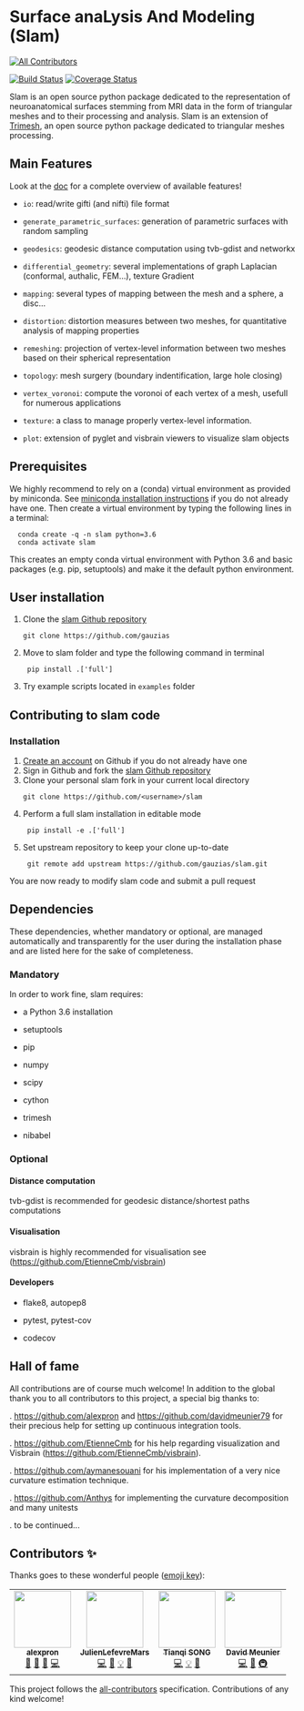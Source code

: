 # Surface anaLysis And Modeling (Slam)
<!-- ALL-CONTRIBUTORS-BADGE:START - Do not remove or modify this section -->
[![All Contributors](https://img.shields.io/badge/all_contributors-4-orange.svg?style=flat-square)](#contributors-)
<!-- ALL-CONTRIBUTORS-BADGE:END -->

[![Build Status](https://travis-ci.org/gauzias/slam.svg?branch=master)](https://travis-ci.org/gauzias/slam) 
[![Coverage Status](https://coveralls.io/repos/github/gauzias/slam/badge.svg?branch=master)](https://coveralls.io/github/gauzias/slam?branch=master)

Slam is an open source python package dedicated to the representation of neuroanatomical surfaces stemming from MRI data in the form of triangular meshes and to their processing and analysis.
Slam is an extension of [Trimesh](https://github.com/mikedh/trimesh), an open source python package dedicated to triangular meshes processing.


## Main Features


   Look at the [doc](https://gauzias.github.io/slam) for a complete overview of available features! 
   
+ ``io``: read/write gifti (and nifti) file format 

+ ``generate_parametric_surfaces``: generation of parametric surfaces with random sampling

+ ``geodesics``: geodesic distance computation using tvb-gdist and networkx

+ ``differential_geometry``: several implementations of graph Laplacian (conformal, authalic, FEM...), texture Gradient

+ ``mapping``: several types of mapping between the mesh and a sphere, a disc...

+ ``distortion``: distortion measures between two meshes, for quantitative analysis of mapping properties

+ ``remeshing``: projection of vertex-level information between two meshes based on their spherical representation

+ ``topology``: mesh surgery (boundary indentification, large hole closing)

+ ``vertex_voronoi``: compute the voronoi of each vertex of a mesh, usefull for numerous applications

+ ``texture``: a class to manage properly vertex-level information.

+ ``plot``: extension of pyglet and visbrain viewers to visualize slam objects

## Prerequisites

 We highly recommend to rely on a (conda) virtual environment as provided by miniconda.
 See [miniconda installation instructions](https://docs.conda.io/en/latest/miniconda.html)  if you do not already have one. 
 Then create a virtual environment by typing the following lines in a terminal:
  ```
    conda create -q -n slam python=3.6
    conda activate slam
  ``` 
 This creates an empty conda virtual environment with Python 3.6 and basic packages
  (e.g. pip, setuptools) and make it the default python environment.


## User installation

1. Clone the [slam Github repository](https://github.com/gauzias/slam)
   ```
   git clone https://github.com/gauzias
   ```

2. Move to slam folder and type the following command in terminal

    ```
     pip install .['full'] 
    ```

3. Try example scripts located in ``examples`` folder

## Contributing to slam code
### Installation
1. [Create an account](https://github.com/) on Github if you do not already have one
2. Sign in Github and fork  the [slam Github repository](https://github.com/gauzias/slam)
3. Clone your personal slam fork in your current local directory
    ```# replace <username> by your Github login 
    git clone https://github.com/<username>/slam
    ```
4. Perform a full slam installation in editable mode
   ```
    pip install -e .['full']
   ```
5. Set upstream repository to keep your clone up-to-date
   ```
    git remote add upstream https://github.com/gauzias/slam.git
   ```
You are now ready to modify slam code and submit a pull request
## Dependencies 
These dependencies, whether mandatory or optional, are managed automatically and transparently for the user during the installation phase and are listed here for the sake of completeness.

### Mandatory
In order to work fine, slam requires:

+ a Python 3.6 installation 

+ setuptools

+ pip
 
+  numpy

+  scipy

+  cython

+  trimesh

+  nibabel


    
### Optional

#### Distance computation

tvb-gdist is recommended for geodesic distance/shortest paths computations

#### Visualisation 

visbrain is highly recommended for visualisation see (https://github.com/EtienneCmb/visbrain)

#### Developers

+  flake8, autopep8

+ pytest, pytest-cov

+ codecov
   

## Hall of fame

All contributions are of course much welcome!
In addition to the global thank you to all contributors to this project, a special big thanks to:

. https://github.com/alexpron and https://github.com/davidmeunier79 for their precious help for setting up continuous integration tools.

. https://github.com/EtienneCmb for his help regarding visualization and Visbrain (https://github.com/EtienneCmb/visbrain).

. https://github.com/aymanesouani for his implementation of a very nice curvature estimation technique.

. https://github.com/Anthys for implementing the curvature decomposition and many unitests

.  to be continued...




## Contributors ✨

Thanks goes to these wonderful people ([emoji key](https://allcontributors.org/docs/en/emoji-key)):

<!-- ALL-CONTRIBUTORS-LIST:START - Do not remove or modify this section -->
<!-- prettier-ignore-start -->
<!-- markdownlint-disable -->
<table>
  <tr>
    <td align="center"><a href="https://alexpron.github.io/"><img src="https://avatars0.githubusercontent.com/u/45215023?v=4" width="100px;" alt=""/><br /><sub><b>alexpron</b></sub></a><br /><a href="#maintenance-alexpron" title="Maintenance">🚧</a> <a href="#projectManagement-alexpron" title="Project Management">📆</a> <a href="#ideas-alexpron" title="Ideas, Planning, & Feedback">🤔</a> <a href="https://github.com/gauzias/slam/commits?author=alexpron" title="Code">💻</a></td>
    <td align="center"><a href="https://sites.google.com/site/julienlefevreperso/"><img src="https://avatars2.githubusercontent.com/u/19426328?v=4" width="100px;" alt=""/><br /><sub><b>JulienLefevreMars</b></sub></a><br /><a href="https://github.com/gauzias/slam/commits?author=JulienLefevreMars" title="Code">💻</a> <a href="https://github.com/gauzias/slam/commits?author=JulienLefevreMars" title="Documentation">📖</a> <a href="#example-JulienLefevreMars" title="Examples">💡</a> <a href="#ideas-JulienLefevreMars" title="Ideas, Planning, & Feedback">🤔</a></td>
    <td align="center"><a href="https://github.com/tianqisong0117"><img src="https://avatars2.githubusercontent.com/u/47243851?v=4" width="100px;" alt=""/><br /><sub><b>Tianqi SONG</b></sub></a><br /><a href="https://github.com/gauzias/slam/commits?author=tianqisong0117" title="Code">💻</a> <a href="#example-tianqisong0117" title="Examples">💡</a> <a href="#ideas-tianqisong0117" title="Ideas, Planning, & Feedback">🤔</a></td>
    <td align="center"><a href="http://www.int.univ-amu.fr/spip.php?page=auteur&id_auteur=809&lang=en"><img src="https://avatars1.githubusercontent.com/u/7290245?v=4" width="100px;" alt=""/><br /><sub><b>David Meunier</b></sub></a><br /><a href="https://github.com/gauzias/slam/commits?author=davidmeunier79" title="Code">💻</a> <a href="#ideas-davidmeunier79" title="Ideas, Planning, & Feedback">🤔</a> <a href="#infra-davidmeunier79" title="Infrastructure (Hosting, Build-Tools, etc)">🚇</a></td>
  </tr>
</table>

<!-- markdownlint-enable -->
<!-- prettier-ignore-end -->
<!-- ALL-CONTRIBUTORS-LIST:END -->

This project follows the [all-contributors](https://github.com/all-contributors/all-contributors) specification. Contributions of any kind welcome!